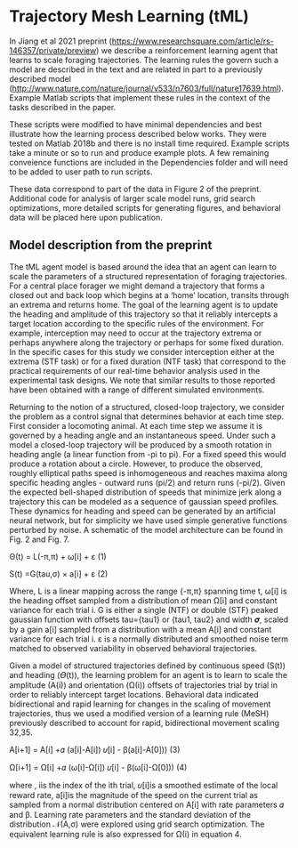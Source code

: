 # Trajectory Mesh Learning (tML)
In Jiang et al 2021 preprint (https://www.researchsquare.com/article/rs-146357/private/preview) we describe a reinforcement learning agent that learns to scale foraging trajectories. The learning rules the govern such a model are described in the text and are related in part to a previously described model (http://www.nature.com/nature/journal/v533/n7603/full/nature17639.html). Example Matlab scripts that implement these rules in the context of the tasks described in the paper. 

These scripts were modified to have minimal dependencies and best illustrate how the learning process described below works. They were tested on Matlab 2018b and there is no install time required. Example scripts take a minute or so to run and produce example plots. A few remaining conveience functions are included in the Dependencies folder and will need to be added to user path to run scripts.

These data correspond to part of the data in Figure 2 of the preprint. Additional code for analysis of larger scale model runs, grid search optimizations, more detailed scripts for generating figures, and behavioral data will be placed here upon publication.

## Model description from the preprint

The tML agent model is based around the idea that an agent can learn to scale the parameters of a structured representation of foraging trajectories. For a central place forager we might demand a trajectory that forms a closed out and back loop which begins at a ‘home’ location, transits through an extrema and returns home. The goal of the learning agent is to update the heading and amplitude of this trajectory so that it reliably intercepts a target location according to the specific rules of the environment. For example, interception may need to occur at the trajectory extrema or perhaps anywhere along the trajectory or perhaps for some fixed duration. In the specific cases for this study we consider interception either at the extrema (STF task) or for a fixed duration (NTF task) that correspond to the practical requirements of our real-time behavior analysis used in the experimental task designs. We note that similar results to those reported have been obtained with a range of different simulated environments.

Returning to the notion of a structured, closed-loop trajectory, we consider the problem as a control signal that determines behavior at each time step. First consider a locomoting animal. At each time step we assume it is governed by a heading angle and an instantaneous speed. Under such a model a closed-loop trajectory will be produced by a smooth rotation in heading angle (a linear function from -pi to pi). For a fixed speed this would produce a rotation about a circle. However, to produce the observed, roughly elliptical paths speed is inhomogeneous and reaches maxima along specific heading angles - outward runs (pi/2) and return runs (-pi/2). Given the expected bell-shaped distribution of speeds that minimize jerk along a trajectory this can be modeled as a sequence of gaussian speed profiles. These dynamics for heading and speed can be generated by an artificial neural network, but for simplicity we have used simple generative functions perturbed by noise. A schematic of the model architecture can be found in Fig. 2 and Fig. 7.

Θ(t) = L(-π,π) + ω[i] + ε                                                                                                        (1)

S(t) =G(tau,σ) × a[i] + ε                                                                                                        (2)  

Where, L is a linear mapping across the range {-π,π} spanning time t, ω[i] is the heading offset sampled from a distribution of mean Ω[i] and constant variance for each trial i. G is either a single (NTF) or double (STF) peaked gaussian function with offsets tau={tau1} or {tau1, tau2} and width 𝝈, scaled by a gain a[i] sampled from a distribution with a mean A[i] and constant variance for each trial i. ε is a normally distributed and smoothed noise term matched to observed variability in observed behavioral trajectories. 

Given a model of structured trajectories defined by continuous speed (S(t)) and heading (𝛳(t)), the learning problem for an agent is to learn to scale the amplitude (A(i)) and orientation (Ω(i)) offsets of trajectories trial by trial in order to reliably intercept target locations. Behavioral data indicated bidirectional and rapid learning for changes in the scaling of movement trajectories, thus we used a modified version of a learning rule (MeSH) previously described to account for rapid, bidirectional movement scaling 32,35.

A[i+1] = A[i] +𝛼 (a[i]-A[i]) 𝜐[i] - β(a[i]-A[0]))                                                               (3)

Ω[i+1] = Ω[i] +𝛼 (ω[i]-Ω[i]) 𝜐[i] - β(ω[i]-Ω[0]))                                                               (4)

where , iis the index of the ith trial, 𝜐[i]is a smoothed estimate of the local reward rate, a[i]is the magnitude of the speed on the current trial as sampled from a normal distribution centered on A[i] with rate parameters 𝛼 and β. Learning rate parameters and the standard deviation of the distribution 𝒩(A,σ) were explored using grid search optimization. The equivalent learning rule is also expressed for Ω(i) in equation 4.
